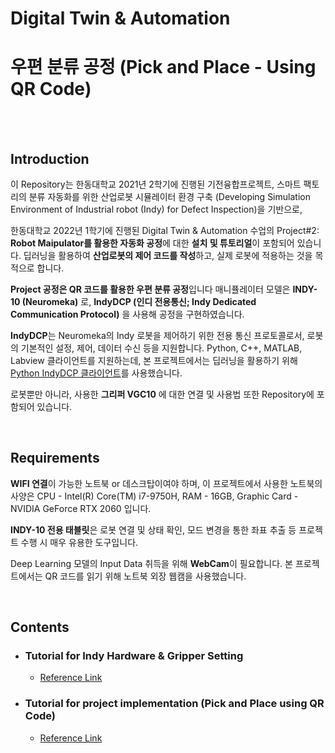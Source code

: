 # Digital Twin & Automation

# 우편 분류 공정 (Pick and Place - Using QR Code)

<br/><br/>

## Introduction

이 Repository는 한동대학교 2021년 2학기에 진행된 기전융합프로젝트, 스마트 팩토리의 분류 자동화를 위한 산업로봇 시뮬레이터 환경 구축 (Developing Simulation Environment of Industrial robot (Indy) for Defect Inspection)을 기반으로, 

한동대학교 2022년 1학기에 진행된 Digital Twin & Automation 수업의 Project#2: **Robot Maipulator를 활용한 자동화 공정**에 대한 **설치 및 튜토리얼**이 포함되어 있습니다.
딥러닝을 활용하여 **산업로봇의 제어 코드를 작성**하고, 실제 로봇에 적용하는 것을 목적으로 합니다.

**Project 공정은 QR 코드를 활용한 우편 분류 공정**입니다
매니퓰레이터 모델은 **INDY-10 (Neuromeka)** 로, **IndyDCP (인디 전용통신; Indy Dedicated Communication Protocol)** 을 사용해 공정을 구현하였습니다.

**IndyDCP**는 Neuromeka의 Indy 로봇을 제어하기 위한 전용 통신 프로토콜로서, 로봇의 기본적인 설정, 제어, 데이터 수신 등을 지원합니다.  Python, C++, MATLAB, Labview 클라이언트를 지원하는데, 본 프로젝트에서는 딥러닝을 활용하기 위해 [Python IndyDCP 클라이언트](http://docs.neuromeka.com/2.3.0/kr/Python/section1/)를 사용했습니다.

로봇뿐만 아니라, 사용한 **그리퍼 VGC10** 에 대한 연결 및 사용법 또한 Repository에 포함되어 있습니다.


<br/>

## Requirements

**WIFI 연결**이 가능한 노트북 or 데스크탑이여야 하며, 이 프로젝트에서 사용한 노트북의 사양은 CPU - Intel(R) Core(TM) i7-9750H, RAM - 16GB, Graphic Card - NVIDIA GeForce RTX 2060 입니다.

**INDY-10 전용 태블릿**은 로봇 연결 및 상태 확인, 모드 변경을 통한 좌표 추출 등 프로젝트 수행 시 매우 유용한 도구입니다.

Deep Learning 모델의 Input Data 취득을 위해 **WebCam**이 필요합니다. 본 프로젝트에서는 QR 코드를 읽기 위해 노트북 외장 웹캠을 사용했습니다.

<br/>

## Contents

* ### Tutorial for Indy Hardware & Gripper Setting

  * [Reference Link](https://github.com/Yjinsu/Digital_Twin_and_Automation/blob/main/Project%232/md_files/Tutorial%20-%20Manipulator%20INDY-10%20%26%20Gripper%20VGC10.md)



* ### Tutorial for project implementation (Pick and Place using QR Code)

  * [Reference Link](https://github.com/Yjinsu/Digital_Twin_and_Automation/blob/main/Project%232/md_files/Tutorial%20-%20%EC%9A%B0%ED%8E%B8%20%EB%B6%84%EB%A5%98%20%EA%B3%B5%EC%A0%95%20(Pick%20%26%20Place%20using%20QR%20Code).md)
